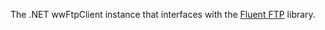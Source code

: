 ﻿The .NET wwFtpClient instance that interfaces with the [Fluent FTP](https://github.com/robinrodricks/FluentFTP) library.